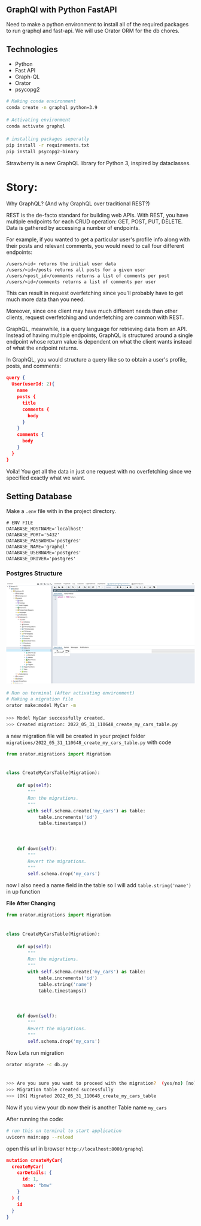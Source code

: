 ## GraphQl with Python FastAPI
Need to make a  python environment to install all of the required packages to run graphql and fast-api. We will use Orator ORM for the db chores.

## Technologies
* Python
* Fast API
* Graph-QL
* Orator
* psycopg2

```bash
# Making conda environment
conda create -n graphql python=3.9

# Activating environment
conda activate graphql

# installing packages seperatly
pip install -r requirements.txt
pip install psycopg2-binary
```
Strawberry  is a new GraphQL library for Python 3, inspired by dataclasses.


# Story:
Why GraphQL?
(And why GraphQL over traditional REST?)

REST is the de-facto standard for building web APIs. With REST, you have multiple endpoints for each CRUD operation: GET, POST, PUT, DELETE. Data is gathered by accessing a number of endpoints.

For example, if you wanted to get a particular user's profile info along with their posts and relevant comments, you would need to call four different endpoints:

```
/users/<id> returns the initial user data
/users/<id>/posts returns all posts for a given user
/users/<post_id>/comments returns a list of comments per post
/users/<id>/comments returns a list of comments per user
```
This can result in request overfetching since you'll probably have to get much more data than you need.

Moreover, since one client may have much different needs than other clients, request overfetching and underfetching are common with REST.

GraphQL, meanwhile, is a query language for retrieving data from an API. Instead of having multiple endpoints, GraphQL is structured around a single endpoint whose return value is dependent on what the client wants instead of what the endpoint returns.

In GraphQL, you would structure a query like so to obtain a user's profile, posts, and comments:

```json
query {
  User(userId: 2){
    name
    posts {
      title
      comments {
        body
      }
    }
    comments {
      body
    }
  }
}
```
Voila! You get all the data in just one request with no overfetching since we specified exactly what we want.


## Setting Database
Make a ```.env``` file with in the project directory.
```
# ENV FILE
DATABASE_HOSTNAME='localhost'
DATABASE_PORT='5432'
DATABASE_PASSWORD='postgres'
DATABASE_NAME='graphql'
DATABASE_USERNAME='postgres'
DATABASE_DRIVER='postgres'
```

### Postgres Structure
![Postgres Structure](doc_attachments/images/postgresStructure.png)


```bash
# Run on terminal (After activating environment)
# Making a migration file
orator make:model MyCar -m

>>> Model MyCar successfully created.
>>> Created migration: 2022_05_31_110648_create_my_cars_table.py
```
a new migration file will be created in your project folder ```migrations/2022_05_31_110648_create_my_cars_table.py``` with code

```python
from orator.migrations import Migration


class CreateMyCarsTable(Migration):

    def up(self):
        """
        Run the migrations.
        """
        with self.schema.create('my_cars') as table:
            table.increments('id')
            table.timestamps()
            
            

    def down(self):
        """
        Revert the migrations.
        """
        self.schema.drop('my_cars')

```
now I also need a name field in the table so I will add ```table.string('name')``` in up function

**File After Changing**

```python
from orator.migrations import Migration


class CreateMyCarsTable(Migration):

    def up(self):
        """
        Run the migrations.
        """
        with self.schema.create('my_cars') as table:
            table.increments('id')
            table.string('name')
            table.timestamps()
            
            

    def down(self):
        """
        Revert the migrations.
        """
        self.schema.drop('my_cars')

```

Now Lets run migration

```bash
orator migrate -c db.py


>>> Are you sure you want to proceed with the migration?  (yes/no) [no] yes
>>> Migration table created successfully
>>> [OK] Migrated 2022_05_31_110648_create_my_cars_table
```
Now if you view your db now their is another Table name ```my_cars```

After running the code:
```bash
# run this on terminal to start application
uvicorn main:app --reload
```

open this url in browser ```http://localhost:8000/graphql```

```json
mutation createMyCar{
  createMyCar(
    carDetails: {
      id: 1,
      name: "bmw"
    }
  ) {
    id
  }
}
```